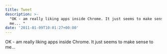 ```yaml
---
title: Tweet
description: >-
  "OK - am really liking apps inside Chrome. It just seems to make sense to
  me... "
date: '2011-01-09T10:01:27+00:00'
---
```

OK - am really liking apps inside Chrome. It just seems to make sense to me... 
